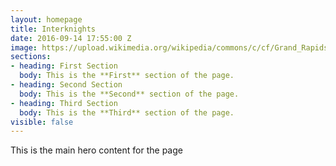 ```yaml
---
layout: homepage
title: Interknights
date: 2016-09-14 17:55:00 Z
image: https://upload.wikimedia.org/wikipedia/commons/c/cf/Grand_Rapids_Michigan_Panorama.jpg
sections:
- heading: First Section
  body: This is the **First** section of the page.
- heading: Second Section
  body: This is the **Second** section of the page.
- heading: Third Section
  body: This is the **Third** section of the page.
visible: false
---
```


This is the main hero content for the page